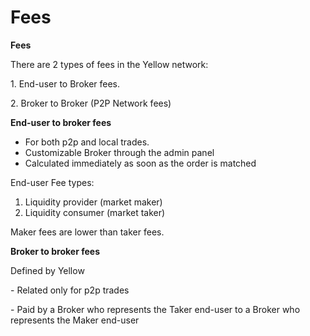 # Fees

**Fees**

There are 2 types of fees in the Yellow network:

1\. End-user to Broker fees.

2\. Broker to Broker (P2P Network fees)

**End-user to broker fees**

* For both p2p and local trades.
* Customizable Broker through the admin panel
* Calculated immediately as soon as the order is matched

End-user Fee types:

1. Liquidity provider (market maker)
2. Liquidity consumer (market taker)

Maker fees are lower than taker fees.

**Broker to broker fees**

Defined by Yellow

\- Related only for p2p trades

\- Paid by a Broker who represents the Taker end-user to a Broker who represents the Maker end-user
